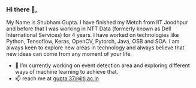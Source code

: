 ### Hi there 👋,
My Name is Shubham Gupta. I have finished my Metch from IIT Joodhpur and before that I was working in NTT Data (formerly known as Dell International Services) for 4 years. I have worked on technologies like Python, Tensoflow, Keras, OpenCV, Pytorch, Java, OSB and SOA. I am always keen to explore new areas in technology and always believe that new ideas can come from any moment of your life.

- 🔭 I’m currently working on event detection area and exploring different ways of machine learning to achieve that.
- 📫 reach me at gupta.37@iitj.ac.in

<!--
**vigilante007/vigilante007** is a ✨ _special_ ✨ repository because its `README.md` (this file) appears on your GitHub profile.

Here are some ideas to get you started:

- 🔭 I’m currently working on ...
- 🌱 I’m currently learning ...
- 👯 I’m looking to collaborate on ...
- 🤔 I’m looking for help with ...
- 💬 Ask me about ...
- 📫 How to reach me: ...
- 😄 Pronouns: ...
- ⚡ Fun fact: ...
-->
